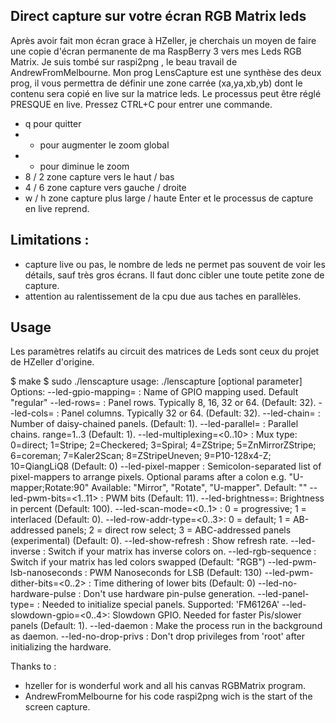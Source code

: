 Direct capture sur votre écran RGB Matrix leds
----------------------------------------------
Après avoir fait mon écran grace à HZeller, je cherchais un moyen de faire une copie d'écran permanente de ma RaspBerry 3 vers mes Leds RGB Matrix. Je suis tombé sur raspi2png , le beau travail de AndrewFromMelbourne.
Mon prog LensCapture est une synthèse des deux prog, il vous permettra de définir une zone carrée (xa,ya,xb,yb) dont le contenu sera copié en live sur la matrice leds.
Le processus peut être réglé PRESQUE en live. Pressez CTRL+C pour entrer une commande.
 - q pour quitter
 - + pour augmenter le zoom global
 - - pour diminue le zoom
 - 8 / 2 zone capture vers le haut / bas
 - 4 / 6 zone capture vers gauche / droite
 - w / h zone capture plus large / haute
Enter et le processus de capture en live reprend.

Limitations :
-----------
 - capture live ou pas, le nombre de leds ne permet pas souvent de voir les détails, sauf très gros écrans. Il faut donc cibler une toute petite zone de capture.
 - attention au ralentissement de la cpu due aus taches en parallèles.

Usage
-----
Les paramètres relatifs au circuit des matrices de Leds sont ceux du projet de HZeller d'origine.

$ make
$ sudo ./lenscapture
usage: ./lenscapture [optional parameter]
Options:
        --led-gpio-mapping=<name> : Name of GPIO mapping used. Default "regular"
        --led-rows=<rows>         : Panel rows. Typically 8, 16, 32 or 64. (Default: 32).
        --led-cols=<cols>         : Panel columns. Typically 32 or 64. (Default: 32).
        --led-chain=<chained>     : Number of daisy-chained panels. (Default: 1).
        --led-parallel=<parallel> : Parallel chains. range=1..3 (Default: 1).
        --led-multiplexing=<0..10> : Mux type: 0=direct; 1=Stripe; 2=Checkered; 3=Spiral; 4=ZStripe; 5=ZnMirrorZStripe; 6=coreman; 7=Kaler2Scan; 8=ZStripeUneven; 9=P10-128x4-Z; 10=QiangLiQ8 (Default: 0)
        --led-pixel-mapper        : Semicolon-separated list of pixel-mappers to arrange pixels.
                                    Optional params after a colon e.g. "U-mapper;Rotate:90"
                                    Available: "Mirror", "Rotate", "U-mapper". Default: ""
        --led-pwm-bits=<1..11>    : PWM bits (Default: 11).
        --led-brightness=<percent>: Brightness in percent (Default: 100).
        --led-scan-mode=<0..1>    : 0 = progressive; 1 = interlaced (Default: 0).
        --led-row-addr-type=<0..3>: 0 = default; 1 = AB-addressed panels; 2 = direct row select; 3 = ABC-addressed panels (experimental) (Default: 0).
        --led-show-refresh        : Show refresh rate.
        --led-inverse             : Switch if your matrix has inverse colors on.
        --led-rgb-sequence        : Switch if your matrix has led colors swapped (Default: "RGB")
        --led-pwm-lsb-nanoseconds : PWM Nanoseconds for LSB (Default: 130)
        --led-pwm-dither-bits=<0..2> : Time dithering of lower bits (Default: 0)
        --led-no-hardware-pulse   : Don't use hardware pin-pulse generation.
        --led-panel-type=<name>   : Needed to initialize special panels. Supported: 'FM6126A'
        --led-slowdown-gpio=<0..4>: Slowdown GPIO. Needed for faster Pis/slower panels (Default: 1).
        --led-daemon              : Make the process run in the background as daemon.
        --led-no-drop-privs       : Don't drop privileges from 'root' after initializing the hardware.

Thanks to :

* hzeller for is wonderful work and all his canvas RGBMatrix program.
* AndrewFromMelbourne for his code raspi2png wich is the start of the screen capture.
